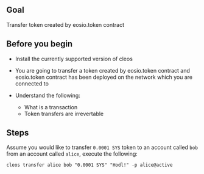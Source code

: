 ## Goal

Transfer token created by eosio.token contract

## Before you begin

* Install the currently supported version of cleos

* You are going to transfer a token created by eosio.token contract and eosio.token contract has been deployed on the network which you are connected to

* Understand the following:
  * What is a transaction
  * Token transfers are irrevertable 

## Steps

Assume you would like to transfer `0.0001 SYS` token to an account called `bob` from an account called `alice`, execute the following:

```shell
cleos transfer alice bob "0.0001 SYS" "Hodl!" -p alice@active
```
